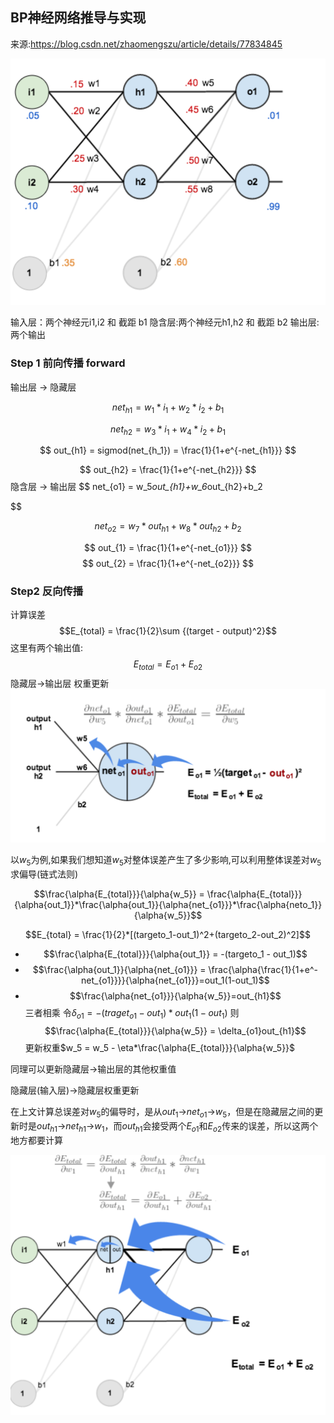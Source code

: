 ## BP神经网络推导与实现
来源:https://blog.csdn.net/zhaomengszu/article/details/77834845

![](./doc/network.jpg)

输入层：两个神经元i1,i2 和 截距 b1
隐含层:两个神经元h1,h2 和 截距 b2
输出层:两个输出

### Step 1 前向传播 forward

输出层 -> 隐藏层

$$
net_{h1} = w_1*i_1 + w_2*i_2+b_1
$$

$$
net_{h2} = w_3*i_1 + w_4*i_2+b_1
$$

$$
out_{h1} = sigmod(net_{h_1}) = \frac{1}{1+e^{-net_{h1}}}
$$

$$
out_{h2} = \frac{1}{1+e^{-net_{h2}}}
$$
隐含层 -> 输出层
$$
net_{o1} = w_5*out_{h1}+w_6*out_{h2}+b_2

$$

$$net_{o2} = w_7*out_{h1}+w_8*out_{h2}+b_2$$

$$
out_{1} = \frac{1}{1+e^{-net_{o1}}}
$$
$$
out_{2} = \frac{1}{1+e^{-net_{o2}}}
$$
### Step2 反向传播

计算误差
$$E_{total} = \frac{1}{2}\sum {(target - output)^2}$$
这里有两个输出值:
$$
E_{total} = E_{o1} + E_{o2}
$$
隐藏层->输出层 权重更新
![](./doc/network1.jpg)

以$w_5$为例,如果我们想知道$w_5$对整体误差产生了多少影响,可以利用整体误差对$w_5$求偏导(链式法则)

 $$\frac{\alpha{E_{total}}}{\alpha{w_5}} = \frac{\alpha{E_{total}}}{\alpha{out_1}}*\frac{\alpha{out_1}}{\alpha{net_{o1}}}*\frac{\alpha{neto_1}}{\alpha{w_5}}$$

$$E_{total} = \frac{1}{2}*[(targeto_1-out_1)^2+(targeto_2-out_2)^2]$$

- $$\frac{\alpha{E_{total}}}{\alpha{out_1}} = -(targeto_1 - out_1)$$
- $$\frac{\alpha{out_1}}{\alpha{net_{o1}}} = \frac{\alpha{\frac{1}{1+e^-net_{o1}}}}{\alpha{net_{o1}}}=out_1(1-out_1)$$
- $$\frac{\alpha{net_{o1}}}{\alpha{w_5}}=out_{h1}$$
三者相乘
令$\delta_{o1}=-(traget_{o1}-out_1)*out_1(1-out_1)$
则
$$\frac{\alpha{E_{total}}}{\alpha{w_5}} = \delta_{o1}out_{h1}$$
更新权重$w_5 = w_5 - \eta*\frac{\alpha{E_{total}}}{\alpha{w_5}}$

同理可以更新隐藏层->输出层的其他权重值

隐藏层(输入层)->隐藏层权重更新

在上文计算总误差对$w_5$的偏导时，是从$out_1$->$net_{o1}$->$w_5$，但是在隐藏层之间的更新时是$out_{h1}$->$net_{h1}$->$w_1$，而$out_{h1}$会接受两个$E_{o1}$和$E_{o2}$传来的误差，所以这两个地方都要计算

![](./doc/network2.jpg)

